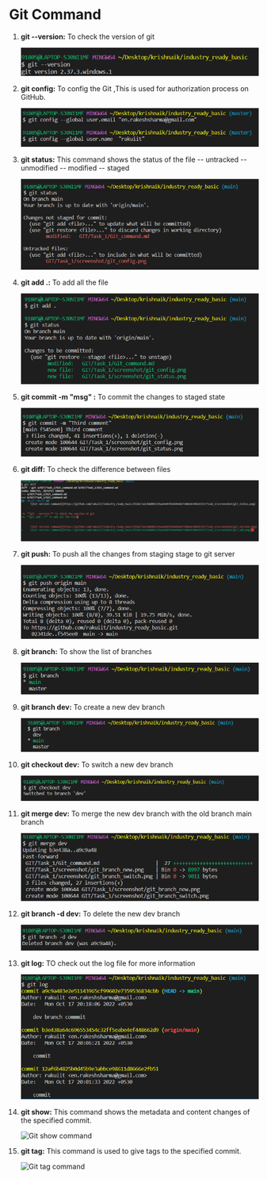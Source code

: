 # Git Command 

1. **git --version:** To check the version of git

           
     ![Git version command](https://github.com/rakuiit/industry_ready_basic/blob/3a1cb8d0b1176ae4e85f6eb49e0273d8e6634be9/GIT/Task_1/screenshot/git_version.png)   
    
2. **git config:** To config the Git ,This is used for authorization process on GitHub. 

           
     ![Git config command](https://github.com/rakuiit/industry_ready_basic/blob/12af6b4825b0d45b9e3abbce98611d8666e2fb51/GIT/Task_1/screenshot/git_config.png)  

3. **git status:** This command shows the status of the file -- untracked -- unmodified -- modified -- staged

           
     ![Git status command](https://github.com/rakuiit/industry_ready_basic/blob/12af6b4825b0d45b9e3abbce98611d8666e2fb51/GIT/Task_1/screenshot/git_status.png)  


4. **git add .:** To add all the file 

           
     ![Git add command](https://github.com/rakuiit/industry_ready_basic/blob/12af6b4825b0d45b9e3abbce98611d8666e2fb51/GIT/Task_1/screenshot/git_add.png)  



5. **git commit -m "msg" :** To commit the changes to staged state

           
     ![Git commit command](https://github.com/rakuiit/industry_ready_basic/blob/12af6b4825b0d45b9e3abbce98611d8666e2fb51/GIT/Task_1/screenshot/git_commit.png)  

6. **git diff:** To check the difference between files

           
     ![Git diff command](https://github.com/rakuiit/industry_ready_basic/blob/12af6b4825b0d45b9e3abbce98611d8666e2fb51/GIT/Task_1/screenshot/git_diff.png)  


7. **git push:** To push all the changes from staging stage to git server

           
     ![Git push command](https://github.com/rakuiit/industry_ready_basic/blob/12af6b4825b0d45b9e3abbce98611d8666e2fb51/GIT/Task_1/screenshot/git_push.png)  


8. **git branch:** To show the list of branches

           
     ![Git branch command](https://github.com/rakuiit/industry_ready_basic/blob/12af6b4825b0d45b9e3abbce98611d8666e2fb51/GIT/Task_1/screenshot/git_branch.png)

9. **git branch dev:** To create a new dev branch

           
     ![Git branch command](https://github.com/rakuiit/industry_ready_basic/blob/2bf2315b1d28d2ce838d6e6d4cd200b316e6da55/GIT/Task_1/screenshot/git_branch_new.png)


10. **git checkout dev:** To switch a new dev branch

           
     ![Git checkout command](https://github.com/rakuiit/industry_ready_basic/blob/2bf2315b1d28d2ce838d6e6d4cd200b316e6da55/GIT/Task_1/screenshot/git_branch_switch.png)

11. **git merge dev:** To merge the new dev branch with the old branch main branch

           
     ![Git merge command](https://github.com/rakuiit/industry_ready_basic/blob/2bf2315b1d28d2ce838d6e6d4cd200b316e6da55/GIT/Task_1/screenshot/git_merge.png)

12. **git branch -d dev:** To delete the new dev branch

           
     ![Git branch delete command](https://github.com/rakuiit/industry_ready_basic/blob/2bf2315b1d28d2ce838d6e6d4cd200b316e6da55/GIT/Task_1/screenshot/git_branch_delete.png)


13. **git log:** TO check out the log file for more information

           
     ![Git log command](https://github.com/rakuiit/industry_ready_basic/blob/2bf2315b1d28d2ce838d6e6d4cd200b316e6da55/GIT/Task_1/screenshot/git_log.png)


14. **git show:** This command shows the metadata and content changes of the specified commit.


           
     ![Git show command](https://github.com/rakuiit/industry_ready_basic/blob/2bf2315b1d28d2ce838d6e6d4cd200b316e6da55/GIT/Task_1/screenshot/git_branch_show.png)


15. **git tag:** This command is used to give tags to the specified commit.

           
     ![Git tag command](https://github.com/rakuiit/industry_ready_basic/blob/2bf2315b1d28d2ce838d6e6d4cd200b316e6da55/GIT/Task_1/screenshot/git_tag.png)







    
